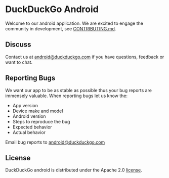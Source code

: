 # DuckDuckGo Android

Welcome to our android application. We are excited to engage the community in development, see [CONTRIBUTING.md](https://github.com/duckduckgo/Android/blob/develop/CONTRIBUTING.md).


## Discuss

Contact us at android@duckduckgo.com if you have questions, feedback or want to chat.

## Reporting Bugs

We want our app to be as stable as possible thus your bug reports are immensely valuable. When reporting bugs let us know the:
* App version
* Device make and model
* Android version
* Steps to reproduce the bug
* Expected behavior
* Actual behavior

Email bug reports to android@duckduckgo.com


## License
DuckDuckGo android is distributed under the Apache 2.0 [license](https://github.com/duckduckgo/Android/blob/develop/LICENSE).
